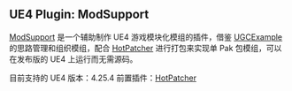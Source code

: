 ## UE4 Plugin: ModSupport
[ModSupport](http://gitblit.myredstone.top/summary/UE4-Plugins!ModSupport.git) 是一个辅助制作 UE4 游戏模块化模组的插件，借鉴 [UGCExample](https://github.com/EpicGames/UGCExample/tree/a30eb37ddd71c6b958000af35506085d263e6934) 的思路管理和组织模组，配合 [HotPatcher](https://github.com/EpicGames/UGCExample/tree/a30eb37ddd71c6b958000af35506085d263e6934) 进行打包来实现单 Pak 包模组，可以在发布版的 UE4 上运行而无需源码。

目前支持的 UE4 版本：4.25.4
前置插件：[HotPatcher](https://github.com/EpicGames/UGCExample/tree/a30eb37ddd71c6b958000af35506085d263e6934) 
